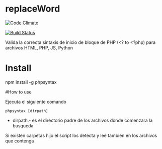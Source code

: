 replaceWord
===========

[![Code Climate](https://codeclimate.com/github/EdgarVaguencia/replaceWord/badges/gpa.svg)](https://codeclimate.com/github/EdgarVaguencia/replaceWord)

[![Build Status](https://travis-ci.org/EdgarVaguencia/replaceWord.svg)](https://travis-ci.org/EdgarVaguencia/replaceWord)

Valida la correcta sintaxis de inicio de bloque de PHP (&lt;? to &lt;?php) para archivos HTML, PHP, JS, Python

# Install

npm install -g phpsyntax

#How to use

Ejecuta el siguiente comando 
  
  `phpsyntax [dirpath]`

  * dirpath.- es el directorio padre de los archivos donde comenzara la busqueda

Si existen carpetas hijo el script los detecta y lee tambien en los archivos que contenga
